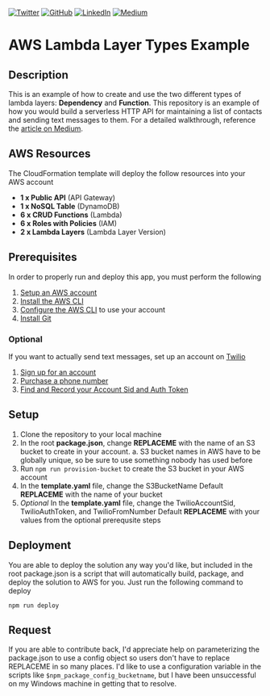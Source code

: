 [![Twitter][1.1]][1] [![GitHub][2.1]][2] [![LinkedIn][3.1]][3] [![Medium][4.1]][4]
# AWS Lambda Layer Types Example #
## Description ##
This is an example of how to create and use the two different types of lambda layers: **Dependency** and **Function**. This repository is an example of how you would build a serverless HTTP API for maintaining a list of contacts and sending text messages to them. For a detailed walkthrough, reference the [article on Medium](https://medium.com/better-programming/how-to-build-both-kinds-of-aws-lambda-layers-yes-there-are-two-edb945979f17).

## AWS Resources ##
The CloudFormation template will deploy the follow resources into your AWS account

* **1 x Public API** (API Gateway)
* **1 x NoSQL Table** (DynamoDB)
* **6 x CRUD Functions** (Lambda)
* **6 x Roles with Policies** (IAM)
* **2 x Lambda Layers** (Lambda Layer Version)

## Prerequisites ##
In order to properly run and deploy this app, you must perform the following
1. [Setup an AWS account](https://aws.amazon.com/premiumsupport/knowledge-center/create-and-activate-aws-account/)
2. [Install the AWS CLI](https://docs.aws.amazon.com/cli/latest/userguide/install-cliv2.html)
3. [Configure the AWS CLI](https://docs.aws.amazon.com/cli/latest/userguide/cli-chap-configure.html) to use your account
4. [Install Git](https://git-scm.com/downloads)

### Optional ###
If you want to actually send text messages, set up an account on [Twilio](https://twilio.com)
1. [Sign up for an account](https://www.twilio.com/try-twilio)
2. [Purchase a phone number](https://support.twilio.com/hc/en-us/articles/223135247-How-to-Search-for-and-Buy-a-Twilio-Phone-Number-from-Console)
3. [Find and Record your Account Sid and Auth Token](https://www.comm100.com/livechat/knowledgebase/where-do-i-find-the-twilio-account-sid-auth-token-and-phone-number-sid.html)

## Setup ##
1. Clone the repository to your local machine
2. In the root **package.json**, change **REPLACEME** with the name of an S3 bucket to create in your account.
  a. S3 bucket names in AWS have to be globally unique, so be sure to use something nobody has used before
3. Run `npm run provision-bucket` to create the S3 bucket in your AWS account
4. In the **template.yaml** file, change the S3BucketName Default **REPLACEME** with the name of your bucket
5. _Optional_ In the **template.yaml** file, change the TwilioAccountSid, TwilioAuthToken, and TwilioFromNumber Default **REPLACEME** with your values from the optional prerequsite steps

## Deployment ##
You are able to deploy the solution any way you'd like, but included in the root package.json is a script that will automatically build, package, and deploy the solution to AWS for you. Just run the following command to deploy

```
npm run deploy
```

## Request ##
If you are able to contribute back, I'd appreciate help on parameterizing the package.json to use a config object so users don't have to replace REPLACEME in so many places. I'd like to use a configuration variable in the scripts like `$npm_package_config_bucketname`, but I have been unsuccessful on my Windows machine in getting that to resolve.

[1.1]: http://i.imgur.com/tXSoThF.png
[2.1]: http://i.imgur.com/0o48UoR.png
[3.1]: http://i.imgur.com/lGwB1Hk.png
[4.1]: http://i.imgur.com/BrJQF7t.png

[1]: http://www.twitter.com/allenheltondev
[2]: http://www.github.com/allenheltondev
[3]: https://www.linkedin.com/in/allen-helton-85aa9650/
[4]: https://medium.com/@allen.helton
